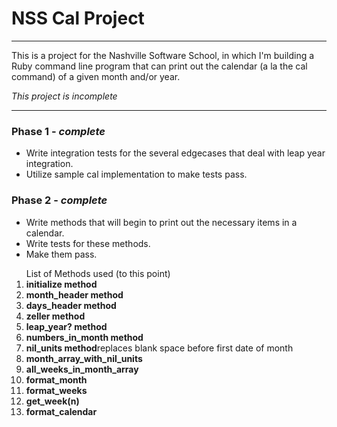 <h1>NSS Cal Project</h1>
<hr>
<p>This is a project for the Nashville Software School, in which I'm building a Ruby command line program that can print out the calendar (a la the cal command) of a given month and/or year.</p>
<em><p>This project is incomplete</p></em>
<hr>
<h3>Phase 1 - <em>complete</em></h3>
<ul>
  <li>Write integration tests for the several edgecases that deal with leap year integration.</li>
  <li>Utilize sample cal implementation to make tests pass.</li>
</ul>
<h3>Phase 2 - <em>complete</em></h3>
<ul>
  <li>Write methods that will begin to print out the necessary items in a calendar.</li>
  <li>Write tests for these methods.</li>
  <li>Make them pass.</li>
</ul>
<ol>List of Methods used (to this point)
  <li><b>initialize method</b></li>
  <!-- <li><b>find_month method</b></li> -->
  <li><b>month_header method</b></li>
  <li><b>days_header method</b></li>
  <li><b>zeller method</b></li>
  <li><b>leap_year? method</b></li>
  <li><b>numbers_in_month method</b></li>
  <li><b>nil_units method</b>replaces blank space before first date of month</li>
  <li><b>month_array_with_nil_units</b></li>
  <li><b>all_weeks_in_month_array</b></li>
  <li><b>format_month</b></li>
  <li><b>format_weeks</b></li>
  <li><b>get_week(n)</b></li>
  <li><b>format_calendar</b></li>
  <!-- <li><b>print_week method</b></li> -->
</ol>
